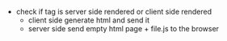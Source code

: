 + check if tag is server side rendered or client side rendered
    + client side generate html and send it
    + server side send empty html page + file.js to the browser
